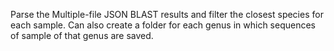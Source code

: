 Parse the Multiple-file JSON BLAST results and filter the closest species for each sample. Can also create a folder for each genus in which sequences of sample of that genus are saved.
